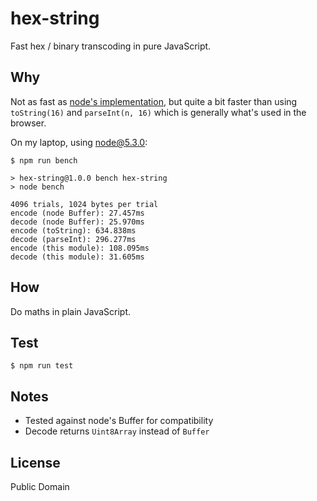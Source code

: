 # hex-string
Fast hex / binary transcoding in pure JavaScript.

## Why
Not as fast as [node's implementation](https://github.com/nodejs/node/blob/master/src/string_bytes.cc#L736), but quite a bit faster than using `toString(16)` and `parseInt(n, 16)` which is generally what's used in the browser.

On my laptop, using node@5.3.0:
``` shell
$ npm run bench

> hex-string@1.0.0 bench hex-string
> node bench

4096 trials, 1024 bytes per trial
encode (node Buffer): 27.457ms
decode (node Buffer): 25.970ms
encode (toString): 634.838ms
decode (parseInt): 296.277ms
encode (this module): 108.095ms
decode (this module): 31.605ms
```

## How
Do maths in plain JavaScript.

## Test
``` shell
$ npm run test
```

## Notes
* Tested against node's Buffer for compatibility
* Decode returns `Uint8Array` instead of `Buffer`

## License
Public Domain
